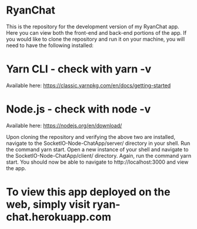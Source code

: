 # RyanChat

This is the repository for the development version of my RyanChat app. Here you can view both the front-end and back-end portions of the app. If you would like to clone the 
repository and run it on your machine, you will need to have the following installed:

# Yarn CLI - check with yarn -v
Available here: https://classic.yarnpkg.com/en/docs/getting-started

# Node.js - check with node -v
Available here: https://nodejs.org/en/download/

Upon cloning the repository and verifying the above two are installed, navigate to the SocketIO-Node-ChatApp/server/ directory in your shell. Run the command yarn start. 
Open a new instance of your shell and navigate to the SocketIO-Node-ChatApp/client/ directory. Again, run the command yarn start. You should now be able to navigate 
to http://localhost:3000 and view the app. 

# To view this app deployed on the web, simply visit ryan-chat.herokuapp.com
